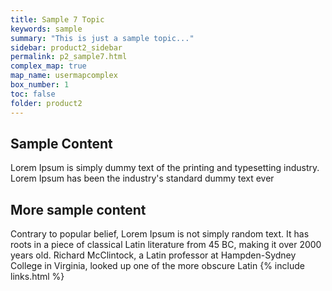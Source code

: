 ```yaml
---
title: Sample 7 Topic
keywords: sample
summary: "This is just a sample topic..."
sidebar: product2_sidebar
permalink: p2_sample7.html
complex_map: true
map_name: usermapcomplex
box_number: 1
toc: false
folder: product2
---
```



## Sample Content

Lorem Ipsum is simply dummy text of the printing and typesetting industry. Lorem Ipsum has been the industry's standard dummy text ever 

## More sample content

Contrary to popular belief, Lorem Ipsum is not simply random text. It has roots in a piece of classical Latin literature from 45 BC, making it over 2000 years old. Richard McClintock, a Latin professor at Hampden-Sydney College in Virginia, looked up one of the more obscure Latin 
{% include links.html %}
